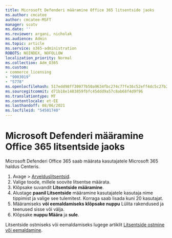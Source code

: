 ```yaml
---
title: Microsoft Defenderi määramine Office 365 litsentside jaoks
ms.author: cmcatee
author: cmcatee-MSFT
manager: scotv
ms.date: ''
ms.reviewer: argani, nicholak
ms.audience: Admin
ms.topic: article
ms.service: o365-administration
ROBOTS: NOINDEX, NOFOLLOW
localization_priority: Normal
ms.collection: Adm_O365
ms.custom:
- commerce_licensing
- "9003019"
- "5778"
ms.openlocfilehash: 517edd98ff30977b50a9634fbc274c77fe36c52eff4dc5c27b24e1d57dc7cc8e
ms.sourcegitcommit: d71b18e1403859fbfc45ddd9a57c8ab68f4d9f96
ms.translationtype: MT
ms.contentlocale: et-EE
ms.lasthandoff: 08/06/2021
ms.locfileid: "54501740"
---
```

# <a name="assign-microsoft-defender-for-office-365-licenses"></a>Microsoft Defenderi määramine Office 365 litsentside jaoks

Microsoft Defenderi Office 365 saab määrata kasutajatele Microsoft 365 haldus Centeris.

1. Avage   >  [Arvelduslitsentsid](https://go.microsoft.com/fwlink/p/?linkid=842264).
2. Valige toode, millele soovite litsentse määrata.
3. Klõpsake suvandit **Litsentside määramine**.
4. Alustage **paanil Litsentside**  määramine kasutajatele kasutaja nime tippimist ja valige see tulemitest. Korraga saab lisada kuni 20 kasutajat.
5. Määramiseks **või eemaldamiseks klõpsake nuppu**  Lülita rakendused ja teenused sisse või välja.
6. Klõpsake **nuppu Määra** ja  **sule**.

Litsentside ostmiseks või eemaldamiseks lugege artiklit [Litsentside ostmine või eemaldamine](/microsoft-365/commerce/licenses/buy-licenses#buy-or-remove-licenses-for-your-business-subscription).